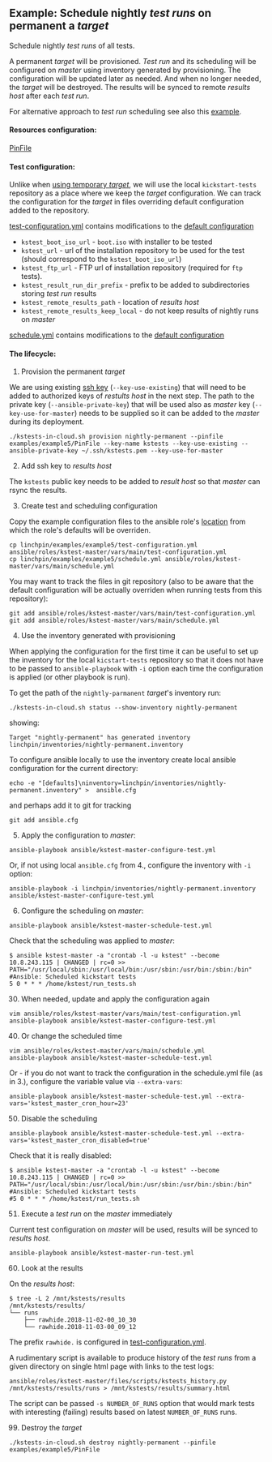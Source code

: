 Example: Schedule nightly *test runs* on permanent a *target*
-------------------------------------------------------------

Schedule nightly *test runs* of all tests.

A permanent *target* will be provisioned. *Test run* and its scheduling will be configured on *master* using inventory generated by provisioning. The configuration will be updated later as needed. And when no longer needed, the *target* will be destroyed. The results will be synced to remote *results host* after each *test run*.

For alternative approach to *test run* scheduling see also this [example](../example4).

#### Resources configuration:

[PinFile](PinFile)

#### Test configuration:

Unlike when [using temporary *target*](../example4), we will use the local `kickstart-tests` repository as a place where we keep the *target* configuration. We can track the configuration for the *target* in files overriding default configuration added to the repository.

[test-configuration.yml](test-configuration.yml) contains modifications to the [default configuration](../../../ansible/roles/kstest-master/defaults/main/test-configuration.yml)

* `kstest_boot_iso_url` - `boot.iso` with installer to be tested
* `kstest_url` - url of the installation repository to be used for the test (should correspond to the `kstest_boot_iso_url`)
* `kstest_ftp_url` - FTP url of installation repository (required for `ftp` tests).
* `kstest_result_run_dir_prefix` - prefix to be added to subdirectories storing *test run* results
* `kstest_remote_results_path` - location of *results host*
* `kstest_remote_results_keep_local` - do not keep results of nightly runs on *master*

[schedule.yml](schedule.yml) contains modifications to the [default configuration](../../../ansible/roles/kstest-master/defaults/main/schedule.yml)


#### The lifecycle:

1) Provision the permanent *target*

We are using existing [ssh key](../../README.md#ssh-keys) (`--key-use-existing`) that will need to be added to authorized keys of *restults host* in the next step. The path to the private key (`--ansible-private-key`) that will be used also as *master* key (`--key-use-for-master`) needs to be supplied so it can be added to the *master* during its deployment.

```
./kstests-in-cloud.sh provision nightly-permanent --pinfile examples/example5/PinFile --key-name kstests --key-use-existing --ansible-private-key ~/.ssh/kstests.pem --key-use-for-master
```

2) Add ssh key to *results host*

The `kstests` public key needs to be added to *result host* so that *master* can rsync the results.

3) Create test and scheduling configuration

Copy the example configuration files to the ansible role's [location](../../../ansible/roles/kstest-master/vars/main) from which the role's defaults will be overriden.


```
cp linchpin/examples/example5/test-configuration.yml ansible/roles/kstest-master/vars/main/test-configuration.yml
cp linchpin/examples/example5/schedule.yml ansible/roles/kstest-master/vars/main/schedule.yml
```

You may want to track the files in git repository (also to be aware that the default configuration will be actually overriden when running tests from this repository):
```
git add ansible/roles/kstest-master/vars/main/test-configuration.yml
git add ansible/roles/kstest-master/vars/main/schedule.yml
```

4) Use the inventory generated with provisioning


When applying the configuration for the first time it can be useful to set up the inventory for the local `kicstart-tests` repository so that it does not have to be passed to `ansible-playbook` with `-i` option each time the configuration is applied (or other playbook is run).

To get the path of the `nightly-parmanent` *target*'s inventory run:

```
./kstests-in-cloud.sh status --show-inventory nightly-permanent
```
showing:
```
Target "nightly-permanent" has generated inventory linchpin/inventories/nightly-permanent.inventory
```
To configure ansible locally to use the inventory create local ansible configuration for the current directory:

```
echo -e "[defaults]\ninventory=linchpin/inventories/nightly-permanent.inventory" >  ansible.cfg
```
and perhaps add it to git for tracking
```
git add ansible.cfg
```

5) Apply the configuration to *master*:

```
ansible-playbook ansible/kstest-master-configure-test.yml
```

Or, if not using local `ansible.cfg` from 4., configure the inventory with `-i` option:
```
ansible-playbook -i linchpin/inventories/nightly-permanent.inventory ansible/kstest-master-configure-test.yml
```

6) Configure the scheduling on *master*:

```
ansible-playbook ansible/kstest-master-schedule-test.yml
```
Check that the scheduling was applied to *master*:
```
$ ansible kstest-master -a "crontab -l -u kstest" --become
10.8.243.115 | CHANGED | rc=0 >>
PATH="/usr/local/sbin:/usr/local/bin:/usr/sbin:/usr/bin:/sbin:/bin"
#Ansible: Scheduled kickstart tests
5 0 * * * /home/kstest/run_tests.sh
```
30) When needed, update and apply the configuration again

```
vim ansible/roles/kstest-master/vars/main/test-configuration.yml
ansible-playbook ansible/kstest-master-configure-test.yml
```

40) Or change the scheduled time

```
vim ansible/roles/kstest-master/vars/main/schedule.yml
ansible-playbook ansible/kstest-master-schedule-test.yml
```

Or - if you do not want to track the configuration in the schedule.yml file (as in 3.), configure the variable value via `--extra-vars`:
```
ansible-playbook ansible/kstest-master-schedule-test.yml --extra-vars='kstest_master_cron_hour=23'
```

50) Disable the scheduling
```
ansible-playbook ansible/kstest-master-schedule-test.yml --extra-vars='kstest_master_cron_disabled=true'
```

Check that it is really disabled:
```
$ ansible kstest-master -a "crontab -l -u kstest" --become
10.8.243.115 | CHANGED | rc=0 >>
PATH="/usr/local/sbin:/usr/local/bin:/usr/sbin:/usr/bin:/sbin:/bin"
#Ansible: Scheduled kickstart tests
#5 0 * * * /home/kstest/run_tests.sh
```

51) Execute a *test run* on the *master* immediately

Current test configuration on *master* will be used, results will be synced to *results host*.
```
ansible-playbook ansible/kstest-master-run-test.yml
```

60) Look at the results

On the *results host*:

```
$ tree -L 2 /mnt/kstests/results
/mnt/kstests/results/
└── runs
    ├── rawhide.2018-11-02-00_10_30
    └── rawhide.2018-11-03-00_09_12
```
The prefix `rawhide.` is configured in [test-configuration.yml](test-configuration.yml).


A rudimentary script is available to produce history of the *test runs* from a given directory on single html page with links to the test logs:

```
ansible/roles/kstest-master/files/scripts/kstests_history.py /mnt/kstests/results/runs > /mnt/kstests/results/summary.html
```

The script can be passed `-s NUMBER_OF_RUNS` option that would mark tests with interesting (failing) results based on latest `NUMBER_OF_RUNS` runs.


99) Destroy the *target*

```
./kstests-in-cloud.sh destroy nightly-permanent --pinfile examples/example5/PinFile
```



